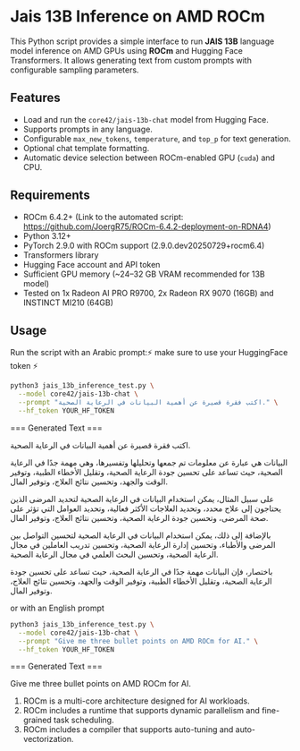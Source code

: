 # Jais 13B Inference on AMD ROCm

This Python script provides a simple interface to run **JAIS 13B** language model inference on AMD GPUs using **ROCm** and Hugging Face Transformers. It allows generating text from custom prompts with configurable sampling parameters.

## Features

- Load and run the `core42/jais-13b-chat` model from Hugging Face.
- Supports prompts in any language.
- Configurable `max_new_tokens`, `temperature`, and `top_p` for text generation.
- Optional chat template formatting.
- Automatic device selection between ROCm-enabled GPU (`cuda`) and CPU.

## Requirements

- ROCm 6.4.2+ (Link to the automated script: https://github.com/JoergR75/ROCm-6.4.2-deployment-on-RDNA4)
- Python 3.12+
- PyTorch 2.9.0 with ROCm support (2.9.0.dev20250729+rocm6.4)
- Transformers library
- Hugging Face account and API token
- Sufficient GPU memory (~24–32 GB VRAM recommended for 13B model)
- Tested on 1x Radeon AI PRO R9700, 2x Radeon RX 9070 (16GB) and INSTINCT MI210 (64GB)

## Usage

Run the script with an Arabic prompt:⚡ make sure to use your HuggingFace token ⚡

```bash
python3 jais_13b_inference_test.py \
  --model core42/jais-13b-chat \
  --prompt "اكتب فقرة قصيرة عن أهمية البيانات في الرعاية الصحية." \
  --hf_token YOUR_HF_TOKEN
```
=== Generated Text ===

اكتب فقرة قصيرة عن أهمية البيانات في الرعاية الصحية.

البيانات هي عبارة عن معلومات تم جمعها وتحليلها وتفسيرها، وهي مهمة جدًا في الرعاية الصحية، حيث تساعد على تحسين جودة الرعاية الصحية، وتقليل الأخطاء الطبية، وتوفير الوقت والجهد، وتحسين نتائج العلاج، وتوفير المال.

على سبيل المثال، يمكن استخدام البيانات في الرعاية الصحية لتحديد المرضى الذين يحتاجون إلى علاج محدد، وتحديد العلاجات الأكثر فعالية، وتحديد العوامل التي تؤثر على صحة المرضى، وتحسين جودة الرعاية الصحية، وتحسين نتائج العلاج، وتوفير المال.

بالإضافة إلى ذلك، يمكن استخدام البيانات في الرعاية الصحية لتحسين التواصل بين المرضى والأطباء، وتحسين إدارة الرعاية الصحية، وتحسين تدريب العاملين في مجال الرعاية الصحية، وتحسين البحث العلمي في مجال الرعاية الصحية.

باختصار، فإن البيانات مهمة جدًا في الرعاية الصحية، حيث تساعد على تحسين جودة الرعاية الصحية، وتقليل الأخطاء الطبية، وتوفير الوقت والجهد، وتحسين نتائج العلاج، وتوفير المال.

or with an English prompt

```bash
python3 jais_13b_inference_test.py \
  --model core42/jais-13b-chat \
  --prompt "Give me three bullet points on AMD ROCm for AI." \
  --hf_token YOUR_HF_TOKEN
```
=== Generated Text ===

Give me three bullet points on AMD ROCm for AI.

1.  ROCm is a multi-core architecture designed for AI workloads.
2.  ROCm includes a runtime that supports dynamic parallelism and fine-grained task scheduling.
3.  ROCm includes a compiler that supports auto-tuning and auto-vectorization.
